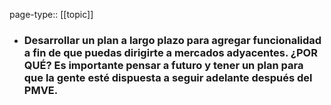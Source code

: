 page-type:: [[topic]]
- ### Desarrollar un plan a largo plazo para agregar funcionalidad a fin de que puedas dirigirte a mercados adyacentes. ¿POR QUÉ? Es importante pensar a futuro y tener un plan para que la gente esté dispuesta a seguir adelante después del PMVE.



